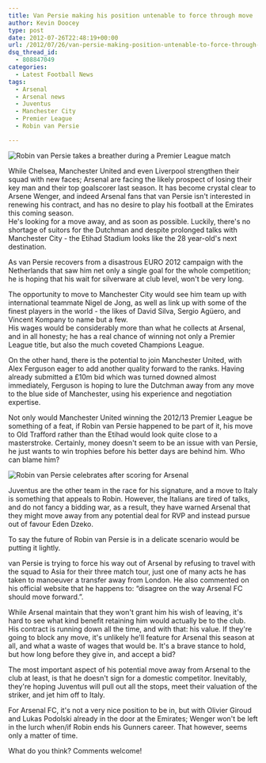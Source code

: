 ```yaml
---
title: Van Persie making his position untenable to force through move
author: Kevin Doocey
type: post
date: 2012-07-26T22:48:19+00:00
url: /2012/07/26/van-persie-making-position-untenable-to-force-through-move/
dsq_thread_id:
  - 808847049
categories:
  - Latest Football News
tags:
  - Arsenal
  - Arsenal news
  - Juventus
  - Manchester City
  - Premier League
  - Robin van Persie

---
```

![Robin van Persie takes a breather during a Premier League match](/wp-content/uploads/2012/07/Robin-van-Persie.jpg)

While Chelsea, Manchester United and even Liverpool strengthen their squad with new faces; Arsenal are facing the likely prospect of losing their key man and their top goalscorer last season. It has become crystal clear to Arsene Wenger, and indeed Arsenal fans that van Persie isn't interested in renewing his contract, and has no desire to play his football at the Emirates this coming season.   
He's looking for a move away, and as soon as possible. Luckily, there's no shortage of suitors for the Dutchman and despite prolonged talks with Manchester City - the Etihad Stadium looks like the 28 year-old's next destination.

As van Persie recovers from a disastrous EURO 2012 campaign with the Netherlands that saw him net only a single goal for the whole competition; he is hoping that his wait for silverware at club level, won't be very long.

The opportunity to move to Manchester City would see him team up with international teammate Nigel de Jong, as well as link up with some of the finest players in the world - the likes of David Silva, Sergio Agüero, and Vincent Kompany to name but a few.  
His wages would be considerably more than what he collects at Arsenal, and in all honesty; he has a real chance of winning not only a Premier League title, but also the much coveted Champions League.

On the other hand, there is the potential to join Manchester United, with Alex Ferguson eager to add another quality forward to the ranks. Having already submitted a £10m bid which was turned downed almost immediately, Ferguson is hoping to lure the Dutchman away from any move to the blue side of Manchester, using his experience and negotiation expertise.

Not only would Manchester United winning the 2012/13 Premier League be something of a feat, if Robin van Persie happened to be part of it, his move to Old Trafford rather than the Etihad would look quite close to a masterstroke. Certainly, money doesn't seem to be an issue with van Persie, he just wants to win trophies before his better days are behind him. Who can blame him?

![Robin van Persie celebrates after scoring for Arsenal](/wp-content/uploads/2012/07/Robin-van-Persie-AFC.jpg)

Juventus are the other team in the race for his signature, and a move to Italy is something that appeals to Robin. However, the Italians are tired of talks, and do not fancy a bidding war, as a result, they have warned Arsenal that they might move away from any potential deal for RVP and instead pursue out of favour Eden Dzeko.

To say the future of Robin van Persie is in a delicate scenario would be putting it lightly.

van Persie is trying to force his way out of Arsenal by refusing to travel with the squad to Asia for their three match tour, just one of many acts he has taken to manoeuver a transfer away from London. He also commented on his official website that he happens to: “disagree on the way Arsenal FC should move forward.”.

While Arsenal maintain that they won't grant him his wish of leaving, it's hard to see what kind benefit retaining him would actually be to the club. His contract is running down all the time, and with that: his value. If they're going to block any move, it's unlikely he'll feature for Arsenal this season at all, and what a waste of wages that would be. It's a brave stance to hold, but how long before they give in, and accept a bid?

The most important aspect of his potential move away from Arsenal to the club at least, is that he doesn't sign for a domestic competitor. Inevitably, they're hoping Juventus will pull out all the stops, meet their valuation of the striker, and jet him off to Italy.

For Arsenal FC, it's not a very nice position to be in, but with Olivier Giroud and Lukas Podolski already in the door at the Emirates; Wenger won't be left in the lurch when/if Robin ends his Gunners career. That however, seems only a matter of time.

What do you think? Comments welcome!
